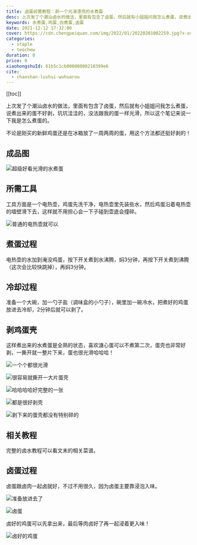 ```yaml
---
title: 卤蛋前置教程：剥一个光滑漂亮的水煮蛋
desc: 上次发了个潮汕卤水的做法，里面有包含了卤蛋，然后就有小姐姐问我怎么煮蛋，说煮出来的蛋不好剥，坑坑洼洼的，没法跟我的蛋一样光滑，所以这个笔记来说一下我是怎么煮蛋的。
keywords: 水煮蛋,鸡蛋,白煮蛋,卤蛋
date: 2021-12-12 17:32:00
cover: https://cdn.chengpeiquan.com/img/2022/01/20220201002259.jpg?x-oss-process=image/interlace,1
categories:
  - staple
  - teochew
duration: 0
price: 0
xiaohongshuId: 61b5c1cb00000000210399e6
cite:
  - chaoshan-lushui-wuhuarou
---
```


[[toc]]

上次发了个潮汕卤水的做法，里面有包含了卤蛋，然后就有小姐姐问我怎么煮蛋，说煮出来的蛋不好剥，坑坑洼洼的，没法跟我的蛋一样光滑，所以这个笔记来说一下我是怎么煮蛋的。

不论是刚买的新鲜鸡蛋还是在冰箱放了一周两周的蛋，用这个方法都还挺好剥的！

## 成品图

![超级好看光滑的水煮蛋](https://cdn.chengpeiquan.com/img/2022/01/20220201002314.jpg?x-oss-process=image/interlace,1)

## 所需工具

工具方面是一个电热壶，鸡蛋先洗干净，电热壶里先装些水，然后鸡蛋沿着电热壶的墙壁滑下去，这样就不用担心会一下子碰到壶底会撞碎。

![普通的电热壶就可以](https://cdn.chengpeiquan.com/img/2022/01/20220201002310.jpg?x-oss-process=image/interlace,1)

## 煮蛋过程

电热壶的水加到淹没鸡蛋，按下开关煮到水沸腾，焖3分钟，再按下开关煮到沸腾（这次会比较快跳掉），再焖3分钟。

## 冷却过程

准备一个大碗，加一勺子盐（调味盒的小勺子），碗里加一碗冷水，把煮好的鸡蛋放进去冷却，2分钟后就可以剥了。

## 剥鸡蛋壳

这样煮出来的水煮蛋是全熟的状态，喜欢溏心蛋可以不煮第二次，蛋壳也非常好剥，一撕开就一整片下来，蛋也很光滑哈哈哈！

![一个个都很光滑](https://cdn.chengpeiquan.com/img/2022/01/20220201002315.jpg?x-oss-process=image/interlace,1)

![很容易就撕开一大片蛋壳](https://cdn.chengpeiquan.com/img/2022/01/20220201002317.jpg?x-oss-process=image/interlace,1)

![哈哈哈哈好完整的一张](https://cdn.chengpeiquan.com/img/2022/01/20220201002318.jpg?x-oss-process=image/interlace,1)

![都是很好剥壳](https://cdn.chengpeiquan.com/img/2022/01/20220201002319.jpg?x-oss-process=image/interlace,1)

![剥下来的蛋壳都没有特别碎的](https://cdn.chengpeiquan.com/img/2022/01/20220201002316.jpg?x-oss-process=image/interlace,1)

## 相关教程

完整的卤水教程可以看文末的相关菜谱。

## 卤蛋过程

卤蛋跟卤肉一起卤就好，不过不用很久，因为卤蛋主要靠浸泡入味。

![准备放进去了](https://cdn.chengpeiquan.com/img/2022/01/20220201002313.jpg?x-oss-process=image/interlace,1)

![卤蛋](https://cdn.chengpeiquan.com/img/2022/01/20220201002312.jpg?x-oss-process=image/interlace,1)

卤好的鸡蛋可以先拿出来，最后等肉卤好了再一起浸着更入味！

![卤好的鸡蛋](https://cdn.chengpeiquan.com/img/2022/01/20220201002311.jpg?x-oss-process=image/interlace,1)
